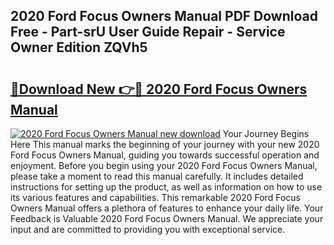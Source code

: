## 2020 Ford Focus Owners Manual PDF Download Free - Part-srU User Guide Repair - Service Owner Edition ZQVh5

# <h2><a href="http://bc39561.oget.top/?id=2020+Ford+Focus+Owners+Manual">🔗Download New 👉🔴 2020 Ford Focus Owners Manual</a></h2>

[![2020 Ford Focus Owners Manual new download](https://i.imgur.com/5g1atiW.png)](http://bc39561.oget.top/?id=2020+Ford+Focus+Owners+Manual)
Your Journey Begins Here This manual marks the beginning of your journey with your new 2020 Ford Focus Owners Manual, guiding you towards successful operation and enjoyment. Before you begin using your 2020 Ford Focus Owners Manual, please take a moment to read this manual carefully. It includes detailed instructions for setting up the product, as well as information on how to use its various features and capabilities. This remarkable 2020 Ford Focus Owners Manual offers a plethora of features to enhance your daily life. Your Feedback is Valuable 2020 Ford Focus Owners Manual. We appreciate your input and are committed to providing you with exceptional service.
